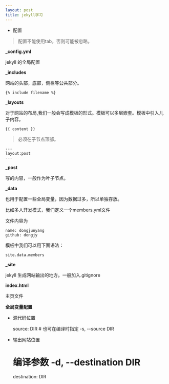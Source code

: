 ```yaml
---
layout: post
title: jekyll学习
---
```

- 配置
>配置不能使用tab，否则可能被忽略。

**_config.yml**

jekyll 的全局配置

**_includes**

网站的头部，底部，侧栏等公共部分。

    {% include filename %}

**_layouts**

对于网站的布局,我们一般会写成模板的形式。模板可以多层嵌套。模板中引入儿子内容。

    {{ content }}

>必须在子节点顶部。

    ---
    layout:post
    ---

**_post**

写的内容，一般作为叶子节点。

**_data**

也用于配置一些全局变量，因为数据过多，所以单独存放。

比如多人开发模式，我们定义一个members.yml文件

文件内容为

    name: dongjunyang
    github: dongjy

模板中我们可以用下面语法：

    site.data.members

**_site**

jekyll 生成网站输出的地方。一般加入.gitignore

**index.html**

主页文件

****全局变量配置****

- 源代码位置

    source: DIR # 也可在编译时指定 -s, --source DIR

- 输出网站位置 

    # 编译参数 -d, --destination DIR
    destination: DIR 
 